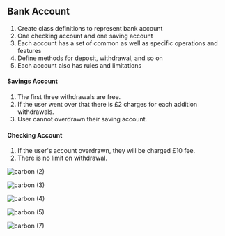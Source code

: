 ## Bank Account

1. Create class definitions to represent bank account
2. One checking account and one saving account
3. Each account has a set of common as well as specific operations and features
4. Define methods for deposit, withdrawal, and so on
5. Each account also has rules and limitations

#### Savings Account

1. The first three withdrawals are free.
2. If the user went over that there is £2 charges for each addition withdrawals.
3. User cannot overdrawn their saving account.

#### Checking Account

1. If the user's account overdrawn, they will be charged £10 fee.
2. There is no limit on withdrawal.


![carbon (2)](https://user-images.githubusercontent.com/35266259/182230531-20b5e2e5-dc8f-4f20-95e0-ef75c40248b6.png)


![carbon (3)](https://user-images.githubusercontent.com/35266259/182230627-85ddd4c2-5a7c-4d8a-b0b5-a0ce152bc82b.png)

![carbon (4)](https://user-images.githubusercontent.com/35266259/182230763-5e01341c-1bf6-41f8-b7e3-86bd07da85a2.png)

![carbon (5)](https://user-images.githubusercontent.com/35266259/182230849-748b9f6d-2274-441b-be9f-5737590c9e79.png)

![carbon (7)](https://user-images.githubusercontent.com/35266259/182231090-e8f126c8-d955-4381-8650-8def725f1e07.png)
